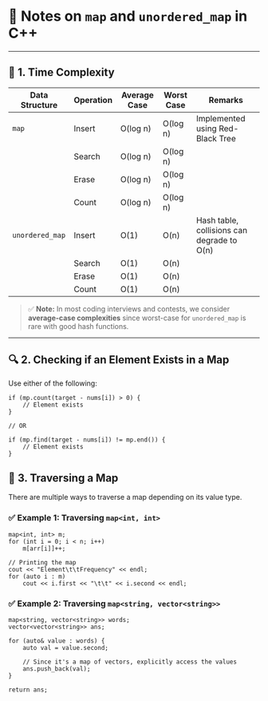 # 📝 Notes on `map` and `unordered_map` in C++

---

## 📌 1. Time Complexity

| Data Structure     | Operation | Average Case | Worst Case | Remarks                                      |
|--------------------|-----------|--------------|------------|----------------------------------------------|
| `map`              | Insert    | O(log n)     | O(log n)   | Implemented using Red-Black Tree             |
|                    | Search    | O(log n)     | O(log n)   |                                              |
|                    | Erase     | O(log n)     | O(log n)   |                                              |
|                    | Count     | O(log n)     | O(log n)   |                                              |
| `unordered_map`    | Insert    | O(1)         | O(n)       | Hash table, collisions can degrade to O(n)   |
|                    | Search    | O(1)         | O(n)       |                                              |
|                    | Erase     | O(1)         | O(n)       |                                              |
|                    | Count     | O(1)         | O(n)       |                                              |

> ✅ **Note:** In most coding interviews and contests, we consider **average-case complexities** since worst-case for `unordered_map` is rare with good hash functions.

---

## 🔍 2. Checking if an Element Exists in a Map

Use either of the following:

```
if (mp.count(target - nums[i]) > 0) {
    // Element exists
}

// OR

if (mp.find(target - nums[i]) != mp.end()) {
    // Element exists
}

```

## 🔁 3. Traversing a Map

There are multiple ways to traverse a map depending on its value type.

### ✅ Example 1: Traversing `map<int, int>`

```
map<int, int> m;
for (int i = 0; i < n; i++)
    m[arr[i]]++;

// Printing the map
cout << "Element\t\tFrequency" << endl;
for (auto i : m)
    cout << i.first << "\t\t" << i.second << endl;

```

### ✅ Example 2: Traversing `map<string, vector<string>>`

```
map<string, vector<string>> words;
vector<vector<string>> ans;

for (auto& value : words) {
    auto val = value.second;

    // Since it's a map of vectors, explicitly access the values
    ans.push_back(val);
}

return ans;

```
